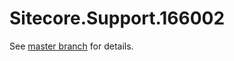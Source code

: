 # Sitecore.Support.166002

See [master branch](https://github.com/sitecoresupport/Sitecore.Support.166002) for details.